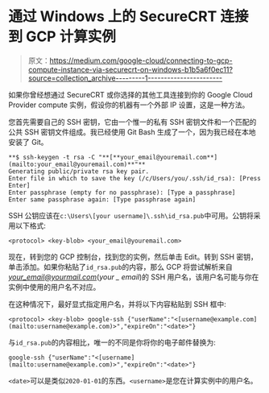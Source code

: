# 通过 Windows 上的 SecureCRT 连接到 GCP 计算实例

> 原文：<https://medium.com/google-cloud/connecting-to-gcp-compute-instance-via-securecrt-on-windows-b1b5a6f0ec11?source=collection_archive---------1----------------------->

如果你曾经想通过 SecureCRT 或你选择的其他工具连接到你的 Google Cloud Provider compute 实例，假设你的机器有一个外部 IP 设置，这是一种方法。

您首先需要自己的 SSH 密钥，它由一个惟一的私有 SSH 密钥文件和一个匹配的公共 SSH 密钥文件组成。我已经使用 Git Bash 生成了一个，因为我已经在本地安装了 Git。

```
**$ ssh-keygen -t rsa -C "**[**your_email@youremail.com**](mailto:your_email@youremail.com)**"**
Generating public/private rsa key pair.
Enter file in which to save the key (/c/Users/you/.ssh/id_rsa): [Press Enter]
Enter passphrase (empty for no passphrase): [Type a passphrase]
Enter same passphrase again: [Type passphrase again]
```

SSH 公钥应该在`c:\Users\[your username]\.ssh\id_rsa.pub`中可用。公钥将采用以下格式:

```
<protocol> <key-blob> <your_email@youremail.com>
```

现在，转到您的 GCP 控制台，找到您的实例，然后单击 Edit。转到 SSH 密钥，单击添加。如果你粘贴了`id_rsa.pub`的内容，那么 GCP 将尝试解析来自*your_email@yourmail.com*(*your _ email*)的 SSH 用户名，该用户名可能与你在实例中使用的用户名不对应。

在这种情况下，最好显式指定用户名，并将以下内容粘贴到 SSH 框中:

```
<protocol> <key-blob> google-ssh {"userName":"<[username@example.com](mailto:username@example.com)>","expireOn":"<date>"}
```

与`id_rsa.pub`的内容相比，唯一的不同是你将你的电子邮件替换为:

```
google-ssh {"userName":"<[username](mailto:username@example.com)>","expireOn":"<date>"}
```

`<date>`可以是类似`2020-01-01`的东西。`<username>`是您在计算实例中的用户名。